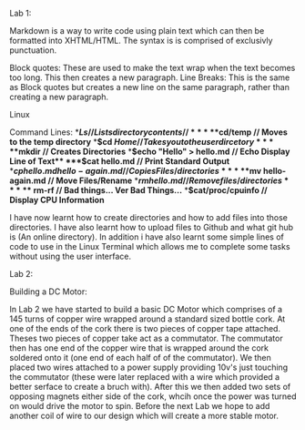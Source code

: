 Lab 1:



Markdown is a way to write code using plain text which can then be formatted into XHTML/HTML. The syntax is is comprised of exclusivly punctuation. 

Block quotes: These are used to make the text wrap when the text becomes too long. This then creates a new paragraph. 
Line Breaks: This is the same as Block quotes but creates a new line on the same paragraph, rather than creating a new paragraph. 

Linux

Command Lines: 
***$Ls                                          // Lists directory contents//**
***$cd/temp                                    // Moves to the temp directory**
***$cd $Home                                  // Takes you to the user dircetory**
***$mkdir                                    // Creates Directories**
***$echo "Hello" > hello.md                 // Echo Display Line of Text**
***$cat hello.md                           // Print Standard Output**
***$cp hello.md hello-again.md            // Copies Files/directories**
***$mv hello-again.md                    // Move Files/Rename**
***$rm hello.md                         // Remove files/directories**
***$ rm-rf                             // Bad things... Ver Bad Things...**
***$cat/proc/cpuinfo                  // Display CPU Information**




I have now learnt how to create directories and how to add files into those directories. I have also learnt how to upload files to Github and what git hub is (An online directory). In addition i have also learnt some simple lines of code to use in the Linux Terminal which allows me to complete some tasks without using the user interface. 






Lab 2: 

Building a DC Motor: 

In Lab 2 we have started to build a basic DC Motor which comprises of a 145 turns of copper wire wrapped around a standard sized bottle cork. At one of the ends of the cork there is two pieces of copper tape attached. Theses two pieces of copper take act as a commutator. The commutator then has one end of the copper wire that is wrapped around the cork soldered onto it (one end of each half of of the commutator). We then placed two wires attached to a power supply providing 10v's just touching the commutator (these were later replaced with a wire which provided a better serface to create a bruch with). After this we then added two sets of opposing magnets either side of the cork, whcih once the power was turned on would drive the motor to spin. Before the next Lab we hope to add another coil of wire to our design which will create a more stable motor.     
